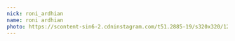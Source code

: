```yaml
---
nick: roni_ardhian
name: roni ardhian
photo: https://scontent-sin6-2.cdninstagram.com/t51.2885-19/s320x320/12407318_215831078757498_552518417_a.jpg
---
```

